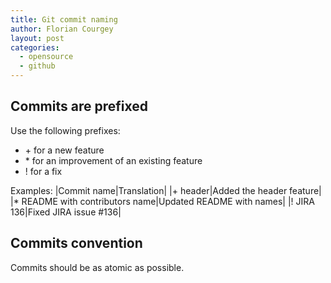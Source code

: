 ```yaml
---
title: Git commit naming
author: Florian Courgey
layout: post
categories:
  - opensource
  - github
---
```

## Commits are prefixed
Use the following prefixes:
- \+ for a new feature
- \* for an improvement of an existing feature
- \! for a fix

Examples:
|Commit name|Translation|
|+ header|Added the header feature|
|* README with contributors name|Updated README with names|
|! JIRA 136|Fixed JIRA issue #136|

## Commits convention
Commits should be as atomic as possible.
